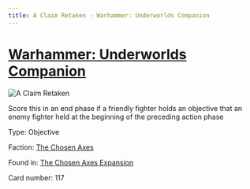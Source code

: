 ```yaml
---
title: A Claim Retaken - Warhammer: Underworlds Companion
---
```


# [Warhammer: Underworlds Companion](https://guidokessels.github.io/wh-underworlds)

  

![A Claim Retaken](https://warhammerunderworlds.com/wp-content/uploads/sites/6/2018/02/117_ENG.png)

Score this in an end phase if a friendly fighter holds an objective that an enemy fighter held at the beginning of the preceding action phase

Type: Objective

Faction: [The Chosen Axes](https://guidokessels.github.io/wh-underworlds/factions/the-chosen-axes)

Found in: [The Chosen Axes Expansion](https://guidokessels.github.io/wh-underworlds/locations/the-chosen-axes-expansion)

Card number: 117
